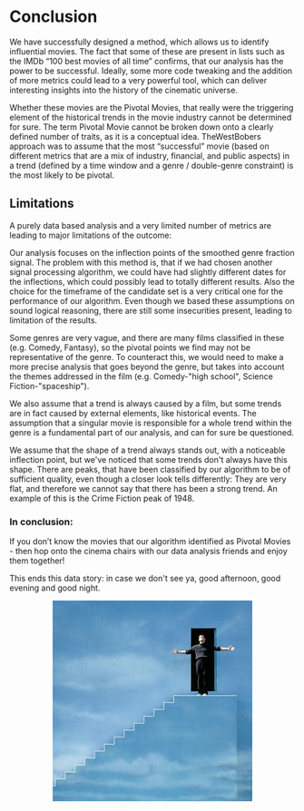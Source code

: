 # Conclusion

We have successfully designed a method, which allows us to identify influential movies. The fact that some of these are present in lists such as the IMDb “100 best movies of all time” confirms, that our analysis has the power to be successful. Ideally, some more code tweaking and the addition of more metrics could lead to a very powerful tool, which can deliver interesting insights into the history of the cinematic universe. 

Whether these movies are the Pivotal Movies, that really were the triggering element of the historical trends in the movie industry cannot be determined for sure. The term Pivotal Movie cannot be broken down onto a clearly defined number of traits, as it is a conceptual idea. TheWestBobers approach was to assume that the most “successful” movie (based on different metrics that are a mix of industry, financial, and public aspects) in a trend (defined by a time window and a genre / double-genre constraint) is the most likely to be pivotal.

## Limitations

A purely data based analysis and a very limited number of metrics are leading to major limitations of the outcome:

Our analysis focuses on the inflection points of the smoothed genre fraction signal. The problem with this method is, that if we had chosen another signal processing algorithm, we could have had slightly different dates for the inflections, which could possibly lead to totally different results. Also the choice for the timeframe of the candidate set is a very critical one for the performance of our algorithm. Even though we based these assumptions on sound logical reasoning, there are still some insecurities present, leading to limitation of the results. 

Some genres are very vague, and there are many films classified in these (e.g. Comedy, Fantasy), so the pivotal points we find may not be representative of the genre. To counteract this, we would need to make a more precise analysis that goes beyond the genre, but takes into account the themes addressed in the film (e.g. Comedy-"high school", Science Fiction-"spaceship"). 

We also assume that a trend is always caused by a film, but some trends are in fact caused by external elements, like historical events. The assumption that a singular movie is responsible for a whole trend within the genre is a fundamental part of our analysis, and can for sure be questioned. 

We assume that the shape of a trend always stands out, with a noticeable inflection point, but we've noticed that some trends don't always have this shape. There are peaks, that have been classified by our algorithm to be of sufficient quality, even though a closer look tells differently: They are very flat, and therefore we cannot say that there has been a strong trend. An example of this is the Crime Fiction peak of 1948. 


### In conclusion: 

If you don’t know the movies that our algorithm identified as Pivotal Movies - then hop onto the cinema chairs with our data analysis friends and enjoy them together! 

This ends this data story: in case we don't see ya, good afternoon, good evening and good night.

<p align="center">
<img src="catcher_images/final.jpg" style="width:70%; height:auto;">
</p>